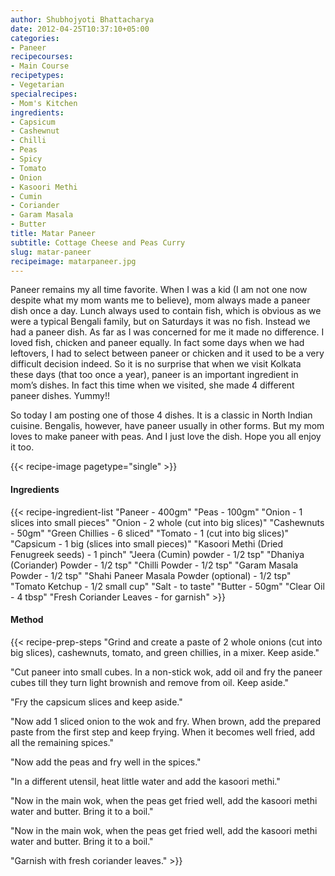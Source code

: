 ```yaml
---
author: Shubhojyoti Bhattacharya
date: 2012-04-25T10:37:10+05:00
categories:
- Paneer
recipecourses:
- Main Course
recipetypes:
- Vegetarian
specialrecipes:
- Mom's Kitchen
ingredients:
- Capsicum
- Cashewnut
- Chilli
- Peas
- Spicy
- Tomato
- Onion
- Kasoori Methi
- Cumin
- Coriander
- Garam Masala
- Butter
title: Matar Paneer
subtitle: Cottage Cheese and Peas Curry
slug: matar-paneer
recipeimage: matarpaneer.jpg
---
```


Paneer remains my all time favorite. When I was a kid (I am not one now despite what my mom wants me to believe), mom always made a paneer dish once a day. Lunch always used to contain fish, which is obvious as we were a typical Bengali family, but on Saturdays it was no fish. Instead we had a paneer dish. As far as I was concerned for me it made no difference. I loved fish, chicken and paneer equally. In fact some days when we had leftovers, I had to select between paneer or chicken and it used to be a very difficult decision indeed. So it is no surprise that when we visit Kolkata these days (that too once a year), paneer is an important ingredient in mom’s dishes. In fact this time when we visited, she made 4 different paneer dishes. Yummy!!

So today I am posting one of those 4 dishes. It is a classic in North Indian cuisine. Bengalis, however, have paneer usually in other forms. But my mom loves to make paneer with peas. And I just love the dish. Hope you all enjoy it too.

{{< recipe-image pagetype="single" >}}

#### Ingredients

{{< recipe-ingredient-list
"Paneer - 400gm"
"Peas - 100gm"
"Onion - 1 slices into small pieces"
"Onion - 2 whole (cut into big slices)"
"Cashewnuts - 50gm"
"Green Chillies - 6 sliced"
"Tomato - 1 (cut into big slices)"
"Capsicum - 1 big (slices into small pieces)"
"Kasoori Methi (Dried Fenugreek seeds) - 1 pinch"
"Jeera (Cumin) powder - 1/2 tsp"
"Dhaniya (Coriander) Powder - 1/2 tsp"
"Chilli Powder - 1/2 tsp"
"Garam Masala Powder - 1/2 tsp"
"Shahi Paneer Masala Powder (optional) - 1/2 tsp"
"Tomato Ketchup - 1/2 small cup"
"Salt - to taste"
"Butter - 50gm"
"Clear Oil - 4 tbsp"
"Fresh Coriander Leaves - for garnish" >}}

#### Method

{{< recipe-prep-steps
"Grind and create a paste of 2 whole onions (cut into big slices), cashewnuts, tomato, and green chillies, in a mixer. Keep aside."

"Cut paneer into small cubes. In a non-stick wok, add oil and fry the paneer cubes till they turn light brownish and remove from oil. Keep aside."

"Fry the capsicum slices and keep aside."

"Now add 1 sliced onion to the wok and fry. When brown, add the prepared paste from the first step and keep frying. When it becomes well fried, add all the remaining spices."

"Now add the peas and fry well in the spices."

"In a different utensil, heat little water and add the kasoori methi."

"Now in the main wok, when the peas get fried well, add the kasoori methi water and butter. Bring it to a boil."

"Now in the main wok, when the peas get fried well, add the kasoori methi water and butter. Bring it to a boil."

"Garnish with fresh coriander leaves." >}}
